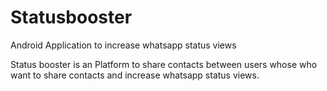 # Statusbooster
Android Application to increase whatsapp status views


Status booster is an Platform to share contacts between users whose who want to share contacts and increase whatsapp status views.
